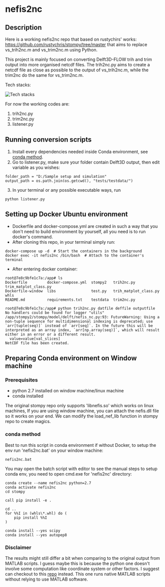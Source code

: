 # nefis2nc

## Description

Here is a working nefis2nc repo that based on rustychirs' works:
https://github.com/rustychris/stompy/tree/master that aims to replace 
vs_trih2nc.m and vs_trim2nc.m using Python.

This project is mainly focused on converting Delft3D-FLOW trih and trim output
into more organised netcdf files. The trih2nc.py aims to create a netcdf file 
as close as possible to the output of vs_trih2nc.m, while the trim2nc do the same
for vs_trim2nc.m.

Tech stacks:

![Tech stacks](https://skillicons.dev/icons?i=python,docker,ubuntu,bash,anaconda,matlab)

For now the working codes are:
1. trih2nc.py
2. trim2nc.py
3. listener.py

## Running conversion scripts
1. Install every dependencies needed inside Conda environment, see [conda method](#conda-method).
2. Go to listener.py, make sure your folder contain Delft3D output, then edit variable as you wishes:
```
folder_path = "D:/Sample setup and simulation"
output_path = os.path.join(os.getcwd(), "tests/testdata/")
```
3. In your terminal or any possible executable ways, run 
```
python listener.py
```

## Setting up Docker Ubuntu environment

- Dockerfile and docker-compose.yml are created in such a way that you don't need to build environment by yourself, all you need is to run docker's command.
- After cloning this repo, in your terminal simply run:

```
docker-compose up -d  # Start the containers in the background
docker exec -it nefis2nc /bin/bash  # Attach to the container's terminal
```

- After entering docker container:
```
root@7e8c9bfe1c7a:/app# ls
Dockerfile         docker-compose.yml  stompy2   trih2nc.py             trim_matplot_class.py
Dockerfile-window  libs                test.py   trih_matplot_class.py  whls
README.md          requirements.txt    testdata  trim2nc.py

root@7e8c9bfe1c7a:/app# python trih2nc.py datfile deffile outputfile
No handlers could be found for logger "utils"
/app/stompy2/stompy/model/delft/nefis_nc.py:93: FutureWarning: Using a non-tuple sequence for multidimensional indexing is deprecated; use `arr[tuple(seq)]` instead of `arr[seq]`. In the future this will be interpreted as an array index, `arr[np.array(seq)]`, which will result either in an error or a different result.
  value=value[val_slices]
NetCDF file has been created.
```

## Preparing Conda environment on Window machine

### Prerequisites

- python 2.7 installed on window machine/linux machine
- conda installed

The original stompy repo only supports 'libnefis.so' which works on linux machines,
If you are using window machine, you can attach the nefis.dll file so it works on your end.
We can modify the load_nef_lib function in stompy repo to create magics.

### conda method

Best to run this script in conda environment if without Docker, to setup the env run 'nefis2nc.bat' on your window machine:

```
nefis2nc.bat
```

You may open the batch script with editor to see the manual steps to setup conda env, you need to open cmd.exe for 'nefis2nc' directory:
```
conda create --name nefis2nc python=2.7
conda activate nefis2nc
cd stompy

call pip install -e .

cd ..
for %%I in (whls\*.whl) do (
    pip install %%I
)

conda install --yes scipy
conda install --yes autopep8
```

### Disclaimer
The results might still differ a bit when comparing to the original output from MATLAB scripts. I guess maybe this is because the python one doesn't involve some computation like coordinate system or other factors.
I suggest can checkout to this [repo](https://github.com/Suizer98/delft3d_octave]) instead. This one runs native MATLAB scripts without relying to use MATLAB software.
